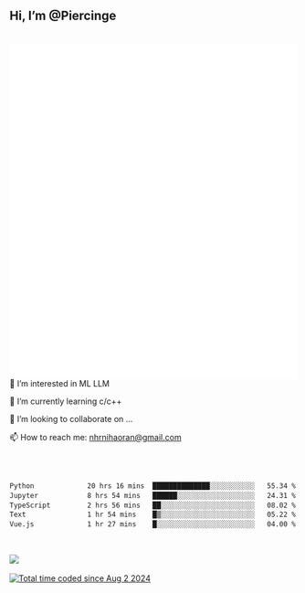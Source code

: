 <h2> Hi, I’m @Piercinge </h2>

<br>

<img align="right" src="https://raw.githubusercontent.com/Piercinge/github-stats/master/generated/overview.svg#gh-light-mode-only">
<img align="right" src="https://raw.githubusercontent.com/Piercinge/github-stats/master/generated/overview.svg#gh-dark-mode-only">

👀 I’m interested in ML LLM

🌱 I’m currently learning c/c++

💞️ I’m looking to collaborate on ...

📫 How to reach me: nhrnihaoran@gmail.com

<br><br>

<!--START_SECTION:waka-->

```txt
Python             20 hrs 16 mins  ██████████████░░░░░░░░░░░   55.34 %
Jupyter            8 hrs 54 mins   ██████░░░░░░░░░░░░░░░░░░░   24.31 %
TypeScript         2 hrs 56 mins   ██░░░░░░░░░░░░░░░░░░░░░░░   08.02 %
Text               1 hr 54 mins    █▒░░░░░░░░░░░░░░░░░░░░░░░   05.22 %
Vue.js             1 hr 27 mins    █░░░░░░░░░░░░░░░░░░░░░░░░   04.00 %
```

<!--END_SECTION:waka-->

<br>

<a href="https://wakatime.com"><img src="https://wakatime.com/share/@haoran_ni/48d32ab7-16dd-4d92-9eeb-ae9d66413442.png" /></a>

<!--
[![Ashutosh's github activity graph](https://github-readme-activity-graph.vercel.app/graph?username=Piercinge&theme=minimal)](https://github.com/ashutosh00710/github-readme-activity-graph)-->

<a href="https://wakatime.com/@2e7a1580-9a6c-4340-8b70-5b56364a5d8c"><img src="https://wakatime.com/badge/user/2e7a1580-9a6c-4340-8b70-5b56364a5d8c.svg" alt="Total time coded since Aug 2 2024" /></a>
